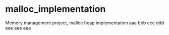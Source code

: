 # malloc_implementation
Memory management project, malloc heap implementation
aaa
bbb
ccc
ddd
eee
eee
eee
